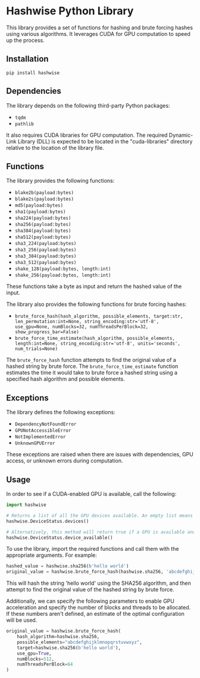 # Hashwise Python Library

This library provides a set of functions for hashing and brute forcing hashes using various algorithms. It leverages CUDA for GPU computation to speed up the process.

## Installation
`pip install hashwise`

## Dependencies

The library depends on the following third-party Python packages:

- `tqdm`
- `pathlib`

It also requires CUDA libraries for GPU computation. The required Dynamic-Link Library (DLL) is expected to be located in the "cuda-libraries" directory relative to the location of the library file.

## Functions

The library provides the following functions:

- `blake2b(payload:bytes)`
- `blake2s(payload:bytes)`
- `md5(payload:bytes)`
- `sha1(payload:bytes)`
- `sha224(payload:bytes)`
- `sha256(payload:bytes)`
- `sha384(payload:bytes)`
- `sha512(payload:bytes)`
- `sha3_224(payload:bytes)`
- `sha3_256(payload:bytes)`
- `sha3_384(payload:bytes)`
- `sha3_512(payload:bytes)`
- `shake_128(payload:bytes, length:int)`
- `shake_256(payload:bytes, length:int)`

These functions take a byte as input and return the hashed value of the input.

The library also provides the following functions for brute forcing hashes:

- `brute_force_hash(hash_algorithm, possible_elements, target:str, len_permutation:int=None, string_encoding:str='utf-8', use_gpu=None, numBlocks=32, numThreadsPerBlock=32, show_progress_bar=False)`
- `brute_force_time_estimate(hash_algorithm, possible_elements, length:int=None, string_encoding:str='utf-8', units='seconds', num_trials=None)`

The `brute_force_hash` function attempts to find the original value of a hashed string by brute force. The `brute_force_time_estimate` function estimates the time it would take to brute force a hashed string using a specified hash algorithm and possible elements.

## Exceptions

The library defines the following exceptions:

- `DependencyNotFoundError`
- `GPUNotAccessibleError`
- `NotImplementedError`
- `UnknownGPUError`

These exceptions are raised when there are issues with dependencies, GPU access, or unknown errors during computation.

## Usage

In order to see if a CUDA-enabled GPU is available, call the following:

```python
import hashwise

# Returns a list of all the GPU devices available. An empty list means that no GPUs were found.
hashwise.DeviceStatus.devices()

# Alternatively, this method will return true if a GPU is available and false if otherwise.
hashwise.DeviceStatus.device_available()
```

To use the library, import the required functions and call them with the appropriate arguments. For example:

```python
hashed_value = hashwise.sha256(b'hello world')
original_value = hashwise.brute_force_hash(hashwise.sha256, 'abcdefghijklmnopqrstuvwxyz', hashed_value)
```
This will hash the string 'hello world' using the SHA256 algorithm, and then attempt to find the original value of the hashed string by brute force.

Additionally, we can specify the following parameters to enable GPU acceleration and specify the number of blocks and threads to be allocated. If these numbers aren't defined, an estimate of the optimal configuration will be used.
```python
original_value = hashwise.brute_force_hash(
    hash_algorithm=hashwise.sha256,
    possible_elements="abcdefghijklmnopqrstuvwxyz",
    target=hashwise.sha256(b'hello world'),
    use_gpu=True,
    numBlocks=512,
    numThreadsPerBlock=64
)
```

